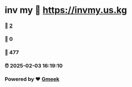 # inv my :link: https://invmy.us.kg 
### :page_facing_up: [2](https://invmy.us.kg/tag.html) 
### :speech_balloon: 0 
### :hibiscus: 477 
### :alarm_clock: 2025-02-03 16:19:10 
### Powered by :heart: [Gmeek](https://github.com/Meekdai/Gmeek)
